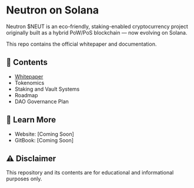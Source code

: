 # Neutron on Solana

Neutron $NEUT is an eco-friendly, staking-enabled cryptocurrency project originally built as a hybrid PoW/PoS blockchain — now evolving on Solana.

This repo contains the official whitepaper and documentation.

## 📄 Contents
- [Whitepaper](./Neutron-Whitepaper.md)
- Tokenomics
- Staking and Vault Systems
- Roadmap
- DAO Governance Plan

## 🔗 Learn More
- Website: [Coming Soon]
- GitBook: [Coming Soon]

## ⚠️ Disclaimer
This repository and its contents are for educational and informational purposes only.
